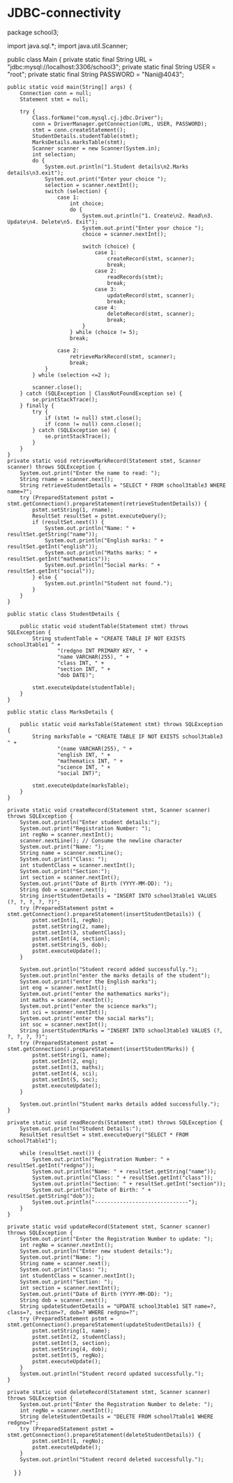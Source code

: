 # JDBC-connectivity

package school3;



import java.sql.*;
import java.util.Scanner;

public class Main {
    private static final String URL = "jdbc:mysql://localhost:3306/school3";
    private static final String USER = "root";
    private static final String PASSWORD = "Nani@4043";

    public static void main(String[] args) {
        Connection conn = null;
        Statement stmt = null;

        try {
            Class.forName("com.mysql.cj.jdbc.Driver");
            conn = DriverManager.getConnection(URL, USER, PASSWORD);
            stmt = conn.createStatement();
            StudentDetails.studentTable(stmt);
            MarksDetails.marksTable(stmt);
            Scanner scanner = new Scanner(System.in);
            int selection;
            do {
                System.out.println("1.Student details\n2.Marks details\n3.exit");
                System.out.print("Enter your choice ");
                selection = scanner.nextInt();
                switch (selection) {
                    case 1:
                        int choice;
                        do {
                            System.out.println("1. Create\n2. Read\n3. Update\n4. Delete\n5. Exit");
                            System.out.print("Enter your choice ");
                            choice = scanner.nextInt();

                            switch (choice) {
                                case 1:
                                    createRecord(stmt, scanner);
                                    break;
                                case 2:
                                    readRecords(stmt);
                                    break;
                                case 3:
                                    updateRecord(stmt, scanner);
                                    break;
                                case 4:
                                    deleteRecord(stmt, scanner);
                                    break;
                            }
                        } while (choice != 5);
                        break;

                    case 2:
                        retrieveMarkRecord(stmt, scanner);
                        break;
                }
            } while (selection <=2 );

            scanner.close();
        } catch (SQLException | ClassNotFoundException se) {
            se.printStackTrace();
        } finally {
            try {
                if (stmt != null) stmt.close();
                if (conn != null) conn.close();
            } catch (SQLException se) {
                se.printStackTrace();
            }
        }
    }
    private static void retrieveMarkRecord(Statement stmt, Scanner scanner) throws SQLException {
        System.out.print("Enter the name to read: ");
        String rname = scanner.next();
        String retrieveStudentDetails = "SELECT * FROM school3table3 WHERE name=?";
        try (PreparedStatement pstmt = stmt.getConnection().prepareStatement(retrieveStudentDetails)) {
            pstmt.setString(1, rname);
            ResultSet resultSet = pstmt.executeQuery();
            if (resultSet.next()) {
                System.out.println("Name: " + resultSet.getString("name"));
                System.out.println("English marks: " + resultSet.getInt("english"));
                System.out.println("Maths marks: " + resultSet.getInt("mathematics"));
                System.out.println("Social marks: " + resultSet.getInt("social"));
            } else {
                System.out.println("Student not found.");
            }
        }
    }

    public static class StudentDetails {

        public static void studentTable(Statement stmt) throws SQLException {
            String studentTable = "CREATE TABLE IF NOT EXISTS school3table1 " +
                    "(redgno INT PRIMARY KEY, " +
                    "name VARCHAR(255), " +
                    "class INT, " +
                    "section INT, " +
                    "dob DATE)";

            stmt.executeUpdate(studentTable);
        }
    }

    public static class MarksDetails {

        public static void marksTable(Statement stmt) throws SQLException {
            String marksTable = "CREATE TABLE IF NOT EXISTS school3table3 " +
                    "(name VARCHAR(255), " +
                    "english INT, " +
                    "mathematics INT, " +
                    "science INT, " +
                    "social INT)";

            stmt.executeUpdate(marksTable);
        }
    }

    private static void createRecord(Statement stmt, Scanner scanner) throws SQLException {
        System.out.println("Enter student details:");
        System.out.print("Registration Number: ");
        int regNo = scanner.nextInt();
        scanner.nextLine(); // Consume the newline character
        System.out.print("Name: ");
        String name = scanner.nextLine();
        System.out.print("Class: ");
        int studentClass = scanner.nextInt();
        System.out.print("Section:");
        int section = scanner.nextInt();
        System.out.print("Date of Birth (YYYY-MM-DD): ");
        String dob = scanner.next();
        String insertStudentDetails = "INSERT INTO school3table1 VALUES (?, ?, ?, ?, ?)";
        try (PreparedStatement pstmt = stmt.getConnection().prepareStatement(insertStudentDetails)) {
            pstmt.setInt(1, regNo);
            pstmt.setString(2, name);
            pstmt.setInt(3, studentClass);
            pstmt.setInt(4, section);
            pstmt.setString(5, dob);
            pstmt.executeUpdate();
        }
           
        System.out.println("Student record added successfully.");
        System.out.println("enter the marks details of the student");
        System.out.print("enter the English marks");
        int eng = scanner.nextInt();
        System.out.print("enter the mathematics marks");
        int maths = scanner.nextInt();
        System.out.print("enter the science marks");
        int sci = scanner.nextInt();
        System.out.print("enter the social marks");
        int soc = scanner.nextInt();
        String insertStudentMarks = "INSERT INTO school3table3 VALUES (?, ?, ?, ?, ?)";
        try (PreparedStatement pstmt = stmt.getConnection().prepareStatement(insertStudentMarks)) {
            pstmt.setString(1, name);
            pstmt.setInt(2, eng);
            pstmt.setInt(3, maths);
            pstmt.setInt(4, sci);
            pstmt.setInt(5, soc);
            pstmt.executeUpdate();
        }

        System.out.println("Student marks details added successfully.");
    }

    private static void readRecords(Statement stmt) throws SQLException {
        System.out.println("Student Details:");
        ResultSet resultSet = stmt.executeQuery("SELECT * FROM school7table1");

        while (resultSet.next()) {
            System.out.println("Registration Number: " + resultSet.getInt("redgno"));
            System.out.println("Name: " + resultSet.getString("name"));
            System.out.println("Class: " + resultSet.getInt("class"));
            System.out.println("Section: " + resultSet.getInt("section"));
            System.out.println("Date of Birth: " + resultSet.getString("dob"));
            System.out.println("------------------------------");
        }
    }

    private static void updateRecord(Statement stmt, Scanner scanner) throws SQLException {
        System.out.print("Enter the Registration Number to update: ");
        int regNo = scanner.nextInt();
        System.out.println("Enter new student details:");
        System.out.print("Name: ");
        String name = scanner.next();
        System.out.print("Class: ");
        int studentClass = scanner.nextInt();
        System.out.print("Section: ");
        int section = scanner.nextInt();
        System.out.print("Date of Birth (YYYY-MM-DD): ");
        String dob = scanner.next();
        String updateStudentDetails = "UPDATE school3table1 SET name=?, class=?, section=?, dob=? WHERE redgno=?";
        try (PreparedStatement pstmt = stmt.getConnection().prepareStatement(updateStudentDetails)) {
            pstmt.setString(1, name);
            pstmt.setInt(2, studentClass);
            pstmt.setInt(3, section);
            pstmt.setString(4, dob);
            pstmt.setInt(5, regNo);
            pstmt.executeUpdate();
        }
        System.out.println("Student record updated successfully.");
    }

    private static void deleteRecord(Statement stmt, Scanner scanner) throws SQLException {
        System.out.print("Enter the Registration Number to delete: ");
        int regNo = scanner.nextInt();
        String deleteStudentDetails = "DELETE FROM school7table1 WHERE redgno=?";
        try (PreparedStatement pstmt = stmt.getConnection().prepareStatement(deleteStudentDetails)) {
            pstmt.setInt(1, regNo);
            pstmt.executeUpdate();
        }
        System.out.println("Student record deleted successfully.");
    }
}
